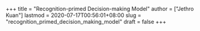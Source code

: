 +++
title = "Recognition-primed Decision-making Model"
author = ["Jethro Kuan"]
lastmod = 2020-07-17T00:56:01+08:00
slug = "recognition_primed_decision_making_model"
draft = false
+++
